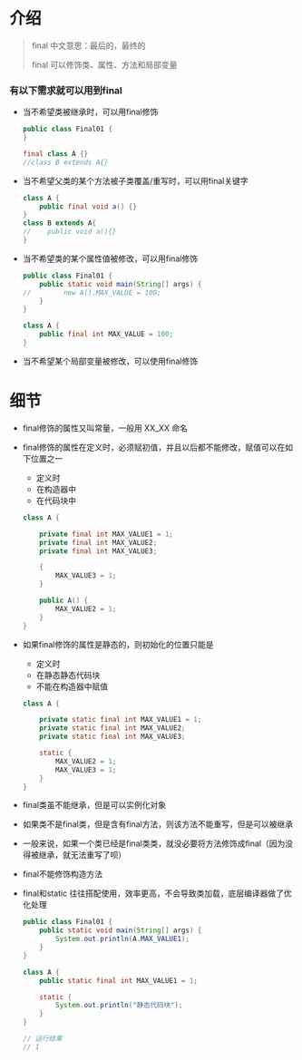 # 介绍

> final 中文意思：最后的，最终的
>
> final 可以修饰类、属性、方法和局部变量

### 有以下需求就可以用到final

* 当不希望类被继承时，可以用final修饰

  ```java
  public class Final01 {
  }
  
  final class A {}
  //class B extends A{}
  ```

* 当不希望父类的某个方法被子类覆盖/重写时，可以用final关键字

  ```java
  class A {
      public final void a() {}
  }
  class B extends A{
  //    public void a(){}
  }
  ```

* 当不希望类的某个属性值被修改，可以用final修饰

  ```java
  public class Final01 {
      public static void main(String[] args) {
  //        new A().MAX_VALUE = 100;
      }
  }
  
  class A {
      public final int MAX_VALUE = 100;
  }
  ```

* 当不希望某个局部变量被修改，可以使用final修饰



# 细节

* final修饰的属性又叫常量，一般用 XX_XX 命名

* final修饰的属性在定义时，必须赋初值，并且以后都不能修改，赋值可以在如下位置之一

  * 定义时
  * 在构造器中
  * 在代码块中

  ```java
  class A {
  
      private final int MAX_VALUE1 = 1;
      private final int MAX_VALUE2;
      private final int MAX_VALUE3;
  
      {
          MAX_VALUE3 = 1;
      }
  
      public A() {
          MAX_VALUE2 = 1;
      }
  }
  ```

* 如果final修饰的属性是静态的，则初始化的位置只能是

  * 定义时
  * 在静态静态代码块
  * 不能在构造器中赋值

  ```java
  class A {
  
      private static final int MAX_VALUE1 = 1;
      private static final int MAX_VALUE2;
      private static final int MAX_VALUE3;
  
      static {
          MAX_VALUE2 = 1;
          MAX_VALUE3 = 1;
      }
  }
  ```

* final类虽不能继承，但是可以实例化对象

* 如果类不是final类，但是含有final方法，则该方法不能重写，但是可以被继承

* 一般来说，如果一个类已经是final类类，就没必要将方法修饰成final（因为没得被继承，就无法重写了呗）

* final不能修饰构造方法

* final和static 往往搭配使用，效率更高，不会导致类加载，底层编译器做了优化处理

  ```java
  public class Final01 {
      public static void main(String[] args) {
          System.out.println(A.MAX_VALUE1);
      }
  }
  
  class A {
      public static final int MAX_VALUE1 = 1;
  
      static {
          System.out.println("静态代码块");
      }
  }
  
  // 运行结果
  // 1
  ```

  